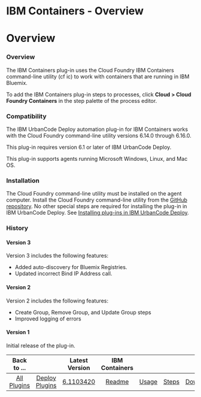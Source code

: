 
IBM Containers - Overview
=========================

# Overview


### Overview




The IBM Containers plug-in uses the Cloud Foundry IBM Containers command-line utility (cf ic) to work with containers that are running in IBM Bluemix.

To add the IBM Containers plug-in steps to processes, click **Cloud > Cloud Foundry Containers** in the step palette of the process editor.

### Compatibility

The IBM UrbanCode Deploy automation plug-in for IBM Containers works with the Cloud Foundry command-line utility versions 6.14.0 through 6.16.0.

This plug-in requires version 6.1 or later of IBM UrbanCode Deploy.

This plug-in supports agents running Microsoft Windows, Linux, and Mac OS.

### Installation

The Cloud Foundry command-line utility must be installed on the agent computer. Install the Cloud Foundry command-line utility from the [GitHub repository](https://github.com/cloudfoundry/cli/releases). No other special steps are required for installing the plug-in in IBM UrbanCode Deploy. See [Installing plug-ins in IBM UrbanCode Deploy](https://community.ibm.com/community/user/wasdevops/blogs/laurel-dickson-bull1/2022/06/13/install-plugins "Installing plug-ins in IBM UrbanCode Deploy").

### History

#### Version 3

Version 3 includes the following features:

* Added auto-discovery for Bluemix Registries.
* Updated incorrect Bind IP Address call.

#### Version 2

Version 2 includes the following features:

* Create Group, Remove Group, and Update Group steps
* Improved logging of errors

#### Version 1

Initial release of the plug-in.


|Back to ...||Latest Version|IBM Containers ||||
| :---: | :---: | :---: | :---: | :---: | :---: | :---: |
|[All Plugins](../../index.md)|[Deploy Plugins](../README.md)|[6.1103420](https://raw.githubusercontent.com/UrbanCode/IBM-UCD-PLUGINS/main/files/cloud-foundry-ibm-containers/cloud-foundry-containers-6.1103420.zip)|[Readme](README.md)|[Usage](usage.md)|[Steps](steps.md)|[Downloads](downloads.md)|
